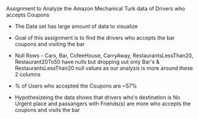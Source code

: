 Assignment to Analyze the Amazon Mechanical Turk data of Drivers who accepts Coupons

* The Data set has large amount of data to visualize
* Goal of this assignment is to find the drivers who accepts the bar coupons and visiting the bar

* Null Rows - Cars, Bar, CofeeHouse, CarryAway, RestaurantsLessThan20, Restaurant20To50 have nulls but dropping out only Bar's & RestaurantsLessThan20 null values as our analysis is more around these 2 columns

* % of Users who accepted the Coupons are ~57%
* Hypothesizeing the data shows that drivers who's destination is No Urgent place and passangers with Friends(s) are more who accepts the coupons and visits the bar
   
